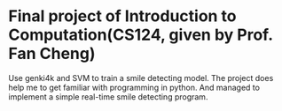 # Final project of Introduction to Computation(CS124, given by Prof. Fan Cheng)
Use genki4k and SVM to train a smile detecting model. The project does help me to get familiar with programming in python. And managed to implement a simple real-time smile detecting program.
